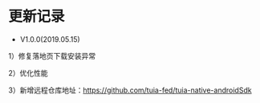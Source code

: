 # 更新记录

- V1.0.0(2019.05.15) 

1）修复落地页下载安装异常

2）优化性能

3）新增远程仓库地址：https://github.com/tuia-fed/tuia-native-androidSdk
